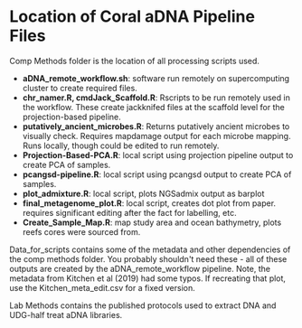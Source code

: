 # Location of Coral aDNA Pipeline Files

Comp Methods folder is the location of all processing scripts used.
 - **aDNA_remote_workflow.sh**: software run remotely on supercomputing cluster to
 create required files.
 - **chr_namer.R, cmdJack_Scaffold.R**: Rscripts to be run remotely used in the
  workflow. These create jackknifed files at the scaffold level for the
  projection-based pipeline.
- **putatively_ancient_microbes.R**: Returns putatively ancient microbes to visually
  check. Requires mapdamage output for each microbe mapping.
 Runs locally, though could be edited to run remotely.
- **Projection-Based-PCA.R**: local script using projection pipeline output to
create PCA of samples.
- **pcangsd-pipeline.R**: local script using pcangsd output to create PCA of samples.
- **plot_admixture.R**: local script, plots NGSadmix output as barplot
- **final_metagenome_plot.R**: local script, creates dot plot from paper. requires
significant editing after the fact for labelling, etc.
- **Create_Sample_Map.R**: map study area and ocean bathymetry, plots reefs cores
were sourced from.


Data_for_scripts contains some of the metadata and other dependencies of the comp
methods folder. You probably shouldn't need these - all of these outputs are created
by the aDNA_remote_workflow pipeline. Note, the metadata from Kitchen et al (2019)
had some typos. If recreating that plot, use the Kitchen_meta_edit.csv for a fixed
version.

Lab Methods contains the published protocols used to extract DNA and UDG-half
treat aDNA libraries. 
